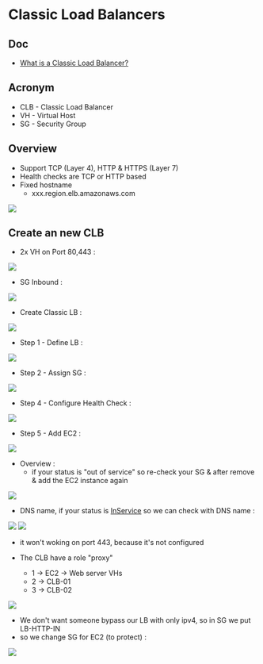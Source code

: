# Classic Load Balancers

## Doc
* [What is a Classic Load Balancer?](https://docs.aws.amazon.com/elasticloadbalancing/latest/classic/introduction.html)

## Acronym
* CLB - Classic Load Balancer
* VH - Virtual Host
* SG - Security Group

## Overview
* Support TCP (Layer 4), HTTP & HTTPS (Layer 7)
* Health checks are TCP or HTTP based
* Fixed hostname
    * xxx.region.elb.amazonaws.com
    
[<img src="https://i.imgur.com/3p9BafJ.png">](https://i.imgur.com/3p9BafJ.png)

## Create an new CLB
* 2x VH on Port 80,443 :

[<img src="https://i.imgur.com/D5bhGdD.png">](https://i.imgur.com/D5bhGdD.png)

* SG Inbound :

[<img src="https://i.imgur.com/48zoCUi.png">](https://i.imgur.com/48zoCUi.png)

* Create Classic LB :

[<img src="https://i.imgur.com/GS95mHi.png">](https://i.imgur.com/GS95mHi.png)

* Step 1 - Define LB :

[<img src="https://i.imgur.com/oJxQk5A.png">](https://i.imgur.com/oJxQk5A.png)

* Step 2 - Assign SG :

[<img src="https://i.imgur.com/AMaaZ7G.png">](https://i.imgur.com/AMaaZ7G.png)

* Step 4 - Configure Health Check :

[<img src="https://i.imgur.com/bqJJLXP.png">](https://i.imgur.com/bqJJLXP.png)

* Step 5 - Add EC2 :

[<img src="https://i.imgur.com/9TWbwew.png">](https://i.imgur.com/9TWbwew.png)

* Overview : 
   * if your status is "out of service" so re-check your SG & after remove & add the EC2 instance again
   
[<img src="https://i.imgur.com/T6hxcO4.png">](https://i.imgur.com/T6hxcO4.png)

* DNS name, if your status is [InService](https://i.imgur.com/nzvimSp.png) so we can check with DNS name :

[<img src="https://i.imgur.com/ds1QPT9.png">](https://i.imgur.com/ds1QPT9.png)
[<img src="https://i.imgur.com/mtmx5Fg.png">](https://i.imgur.com/mtmx5Fg.png)

* it won't woking on port 443, because it's not configured

* The CLB have a role "proxy" 
   * 1 -> EC2 -> Web server VHs
   * 2 -> CLB-01
   * 3 -> CLB-02

[<img src="https://i.imgur.com/WNiM5Bg.png">](https://i.imgur.com/WNiM5Bg.png)

* We don't want someone bypass our LB with only ipv4, so in SG we put LB-HTTP-IN
* so we change SG for EC2 (to protect) :

[<img src="https://i.imgur.com/jAeJq6k.png">](https://i.imgur.com/jAeJq6k.png)
